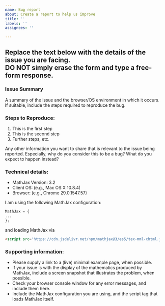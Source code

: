 ```yaml
---
name: Bug report
about: Create a report to help us improve
title: ''
labels: ''
assignees: ''

---
```


**Replace the text below with the details of the issue you are facing.  
DO NOT simply erase the form and type a free-form response.**
-----

### Issue Summary

A summary of the issue and the browser/OS environment in which it occurs. If
suitable, include the steps required to reproduce the bug.

### Steps to Reproduce:

1. This is the first step
2. This is the second step
3. Further steps, etc.

Any other information you want to share that is relevant to the issue
being reported. Especially, why do you consider this to be a bug? What
do you expect to happen instead?

### Technical details:

* MathJax Version: 3.2
* Client OS: (e.g., Mac OS X 10.8.4)
* Browser: (e.g., Chrome 29.0.1547.57)

I am using the following MathJax configuration:

``` js
MathJax = {
...
};
```

and loading MathJax via

``` html
<script src="https://cdn.jsdelivr.net/npm/mathjax@3/es5/tex-mml-chtml.js"></script>
```

### Supporting information:

* Please supply a link to a (live) minimal example page, when possible.
* If your issue is with the display of the mathematics produced by MathJax, include a screen snapshot that illustrates
  the problem, when possible.
* Check your browser console window for any error messages, and include them here.
* Include the MathJax configuration you are using, and the script tag that loads MathJax itself.
